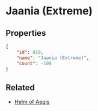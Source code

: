# Jaania (Extreme)

<no description available>

## Properties

```json
{
    "id": 810,
    "name": "Jaania (Extreme)",
    "count": -100
}
```

## Related

- [Helm of Aegis](../items/21931-helm-of-aegis.md)

